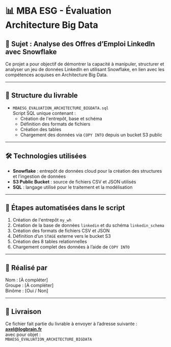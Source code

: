 
# 📊 MBA ESG - Évaluation Architecture Big Data

## 🎯 Sujet : Analyse des Offres d’Emploi LinkedIn avec Snowflake

Ce projet a pour objectif de démontrer la capacité à manipuler, structurer et analyser un jeu de données LinkedIn en utilisant Snowflake, en lien avec les compétences acquises en Architecture Big Data.

---

## 📁 Structure du livrable

- `MBAESG_EVALUATION_ARCHITECTURE_BIGDATA.sql`  
  Script SQL unique contenant :
  - Création de l'entrepôt, base et schéma
  - Définition des formats de fichiers
  - Création des tables
  - Chargement des données via `COPY INTO` depuis un bucket S3 public

---

## 🛠️ Technologies utilisées

- **Snowflake** : entrepôt de données cloud pour la création des structures et l’ingestion de données
- **S3 Public Bucket** : source de fichiers CSV et JSON utilisés
- **SQL** : langage utilisé pour le traitement et la modélisation

---

## 🔄 Étapes automatisées dans le script

1. Création de l'entrepôt `my_wh`
2. Création de la base de données `linkedin` et du schéma `linkedin_schema`
3. Création des formats de fichiers CSV et JSON
4. Définition d’un `STAGE` externe vers le bucket S3
5. Création des 8 tables relationnelles
6. Chargement complet des données à l’aide de `COPY INTO`

---

## 👤 Réalisé par

Nom : [À compléter]  
Groupe : [À compléter]  
Binôme : [Oui / Non]  

---

## 📨 Livraison

Ce fichier fait partie du livrable à envoyer à l’adresse suivante :  
**axel@logbrain.fr**  
avec pour objet :  
`MBAESG_EVALUATION_ARCHITECTURE_BIGDATA`

